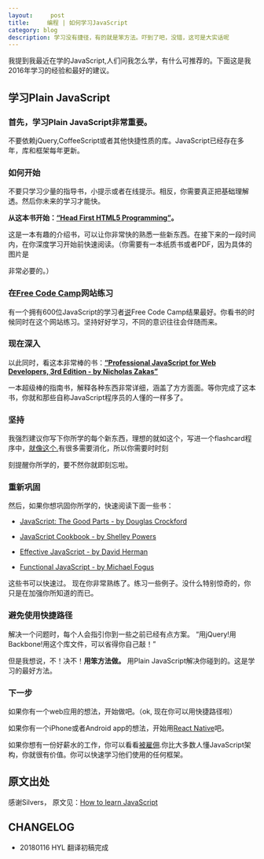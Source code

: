 ```yaml
---
layout:     post
title:     编程 | 如何学习JavaScript
category: blog
description: 学习没有捷径，有的就是笨方法。吓到了吧，没错，这可是大实话呢
---
```



我提到我最近在学的JavaScript,人们问我怎么学，有什么可推荐的。下面这是我2016年学习的经验和最好的建议。

## 学习Plain JavaScript

### 首先，学习Plain JavaScript非常重要。

不要依赖jQuery,CoffeeScript或者其他快捷性质的库。JavaScript已经存在多年，库和框架每年更新。

### 如何开始

不要只学习少量的指导书，小提示或者在线提示。相反，你需要真正把基础理解透。然后你未来的学习才能快。

**从这本书开始：[“Head First HTML5 Programming”](http://shop.oreilly.com/product/0636920010906.do)。**

这是一本有趣的介绍书，可以让你非常快的熟悉一些新东西。在接下来的一段时间内，在你深度学习开始前快速阅读。（你需要有一本纸质书或者PDF，因为具体的图片是

非常必要的。）

### 在[Free Code Camp](https://www.freecodecamp.org/)网站练习

有一个拥有600位JavaScript的学习者[说](https://news.ycombinator.com/item?id=11048409)Free Code Camp结果最好。你看书的时候同时在这个网站练习。坚持好好学习，不同的意识往往会伴随而来。

### 现在深入

以此同时，看这本非常棒的书：**[“Professional JavaScript for Web Developers, 3rd Edition - by Nicholas Zakas”](http://www.wrox.com/WileyCDA/WroxTitle/Professional-JavaScript-for-Web-Developers-3rd-Edition.productCd-1118222199.html)**

一本超级棒的指南书，解释各种东西非常详细，涵盖了方方面面。等你完成了这本书，你就和那些自称JavaScript程序员的人懂的一样多了。

### 坚持

我强烈建议你写下你所学的每个新东西，理想的就如这个，写进一个flashcard程序中，[就像这个.](https://sivers.org/srs)有很多需要消化，所以你需要时时刻

刻提醒你所学的，要不然你就即刻忘啦。

### 重新巩固

然后，如果你想巩固你所学的，快速阅读下面一些书：


   - [JavaScript: The Good Parts - by Douglas Crockford](http://shop.oreilly.com/product/9780596517748.do)
    
   - [JavaScript Cookbook - by Shelley Powers](http://shop.oreilly.com/product/9780596806149.do)
    
   - [Effective JavaScript - by David Herman](http://effectivejs.com/)
    
   - [Functional JavaScript - by Michael Fogus](http://shop.oreilly.com/product/0636920028857.do)

这些书可以快速过。 现在你非常熟练了。练习一些例子。没什么特别惊奇的，你只是在加强你所知道的而已。

### 避免使用快捷路径

解决一个问题时，每个人会指引你到一些之前已经有点方案。 “用jQuery!用Backbone!用这个库文件，可以省得你自己敲！”

但是我想说，不！决不！**用笨方法做。** 用Plain JavaScript解决你碰到的。这是学习的最好方法。

### 下一步

如果你有一个web应用的想法，开始做吧。（ok, 现在你可以用快捷路径啦）

如果你有一个iPhone或者Android app的想法，开始用[React Native](https://facebook.github.io/react-native/)吧。

如果你想有一份好薪水的工作，你可以看看[被雇佣](https://sivers.org/gethired).你比大多数人懂JavaScript架构，你就很有价值。你可以快速学习他们使用的任何框架。



## 原文出处

感谢Silvers， 原文见：[How to learn JavaScript](https://sivers.org/learn-js)


## CHANGELOG

- 20180116 HYL 翻译初稿完成

